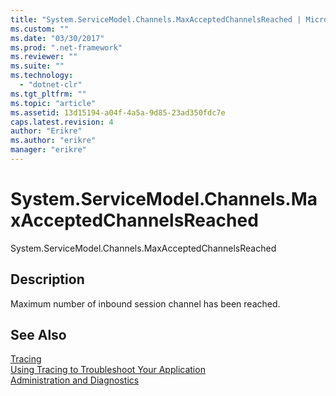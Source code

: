 ```yaml
---
title: "System.ServiceModel.Channels.MaxAcceptedChannelsReached | Microsoft Docs"
ms.custom: ""
ms.date: "03/30/2017"
ms.prod: ".net-framework"
ms.reviewer: ""
ms.suite: ""
ms.technology: 
  - "dotnet-clr"
ms.tgt_pltfrm: ""
ms.topic: "article"
ms.assetid: 13d15194-a04f-4a5a-9d85-23ad350fdc7e
caps.latest.revision: 4
author: "Erikre"
ms.author: "erikre"
manager: "erikre"
---
```

# System.ServiceModel.Channels.MaxAcceptedChannelsReached
System.ServiceModel.Channels.MaxAcceptedChannelsReached  
  
## Description  
 Maximum number of inbound session channel has been reached.  
  
## See Also  
 [Tracing](../../../../../docs/framework/wcf/diagnostics/tracing/index.md)   
 [Using Tracing to Troubleshoot Your Application](../../../../../docs/framework/wcf/diagnostics/tracing/using-tracing-to-troubleshoot-your-application.md)   
 [Administration and Diagnostics](../../../../../docs/framework/wcf/diagnostics/index.md)